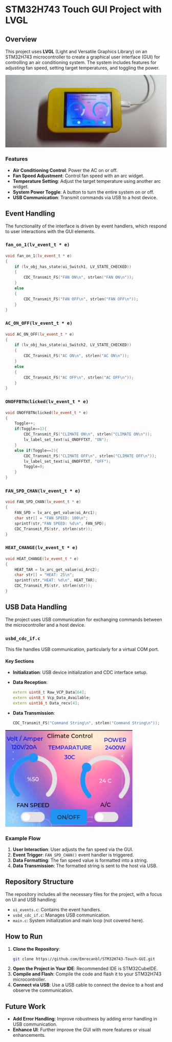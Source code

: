 # STM32H743 Touch GUI Project with LVGL

## Overview

This project uses **LVGL** (Light and Versatile Graphics Library) on an STM32H743 microcontroller to create a graphical user interface (GUI) for controlling an air conditioning system. The system includes features for adjusting fan speed, setting target temperatures, and toggling the power.

![Sample](https://github.com/Emrecanbl/STM32H743-Touch-GUI/blob/main/IMG_20240823_215611.jpg)

### Features

- **Air Conditioning Control**: Power the AC on or off.
- **Fan Speed Adjustment**: Control fan speed with an arc widget.
- **Temperature Setting**: Adjust the target temperature using another arc widget.
- **System Power Toggle**: A button to turn the entire system on or off.
- **USB Communication**: Transmit commands via USB to a host device.

## Event Handling

The functionality of the interface is driven by event handlers, which respond to user interactions with the GUI elements.

### `fan_on_1(lv_event_t * e)`

```cpp
void fan_on_1(lv_event_t * e)
{
    if (lv_obj_has_state(ui_Switch1, LV_STATE_CHECKED))
    {
        CDC_Transmit_FS("FAN ON\n", strlen("FAN ON\n"));
    }
    else
    {
        CDC_Transmit_FS("FAN OFF\n", strlen("FAN OFF\n"));
    }
}
```

### `AC_ON_OFF(lv_event_t * e)`

```cpp
void AC_ON_OFF(lv_event_t * e)
{
    if (lv_obj_has_state(ui_Switch2, LV_STATE_CHECKED))
    {
        CDC_Transmit_FS("AC ON\n", strlen("AC ON\n"));
    }
    else
    {
        CDC_Transmit_FS("AC OFF\n", strlen("AC OFF\n"));
    }
}
```

### `ONOFFBTNclicked(lv_event_t * e)`

```cpp
void ONOFFBTNclicked(lv_event_t * e)
{
    Toggle++;
    if(Toggle==1){
        CDC_Transmit_FS("CLIMATE ON\n", strlen("CLIMATE ON\n"));
        lv_label_set_text(ui_ONOFFTXT, "ON");
    }
    else if(Toggle==2){
        CDC_Transmit_FS("CLIMATE OFF\n", strlen("CLIMATE OFF\n"));
        lv_label_set_text(ui_ONOFFTXT, "OFF");
        Toggle=0;
    }
}
```

### `FAN_SPD_CHAN(lv_event_t * e)`

```cpp
void FAN_SPD_CHAN(lv_event_t * e)
{
    FAN_SPD = lv_arc_get_value(ui_Arc1);
    char str[] = "FAN SPEED: 100\n";
    sprintf(str,"FAN SPEED: %d\n", FAN_SPD);
    CDC_Transmit_FS(str, strlen(str));
}
```

### `HEAT_CHANGE(lv_event_t * e)`

```cpp
void HEAT_CHANGE(lv_event_t * e)
{
    HEAT_TAR = lv_arc_get_value(ui_Arc2);
    char str[] = "HEAT: 25\n";
    sprintf(str,"HEAT: %d\n", HEAT_TAR);
    CDC_Transmit_FS(str, strlen(str));
}
```

## USB Data Handling

The project uses USB communication for exchanging commands between the microcontroller and a host device.

### `usbd_cdc_if.c`

This file handles USB communication, particularly for a virtual COM port.

#### Key Sections

- **Initialization**: USB device initialization and CDC interface setup.
- **Data Reception**:
  
  ```cpp
  extern uint8_t Raw_VCP_Data[64];
  extern uint8_t Vcp_Data_Available;
  extern uint16_t Data_recv[4];
  ```

- **Data Transmission**:
  
  ```cpp
  CDC_Transmit_FS("Command String\n", strlen("Command String\n"));
  ```

![Sample](https://github.com/Emrecanbl/STM32H743-Touch-GUI/blob/main/ScreenShot_1.png?raw=true)

### Example Flow

1. **User Interaction**: User adjusts the fan speed via the GUI.
2. **Event Trigger**: `FAN_SPD_CHAN()` event handler is triggered.
3. **Data Formatting**: The fan speed value is formatted into a string.
4. **Data Transmission**: The formatted string is sent to the host via USB.

## Repository Structure

The repository includes all the necessary files for the project, with a focus on UI and USB handling:

- `ui_events.c`: Contains the event handlers.
- `usbd_cdc_if.c`: Manages USB communication.
- `main.c`: System initialization and main loop (not covered here).

## How to Run

1. **Clone the Repository**:
   ```bash
   git clone https://github.com/Emrecanbl/STM32H743-Touch-GUI.git
   ```
2. **Open the Project in Your IDE**: Recommended IDE is STM32CubeIDE.
3. **Compile and Flash**: Compile the code and flash it to your STM32H743 microcontroller.
4. **Connect via USB**: Use a USB cable to connect the device to a host and observe the communication.

## Future Work

- **Add Error Handling**: Improve robustness by adding error handling in USB communication.
- **Enhance UI**: Further improve the GUI with more features or visual enhancements.
